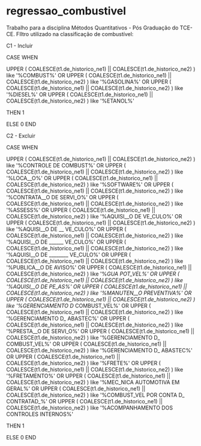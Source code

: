 # regressao_combustivel
Trabalho para a disciplina Métodos Quantitativos - Pós Graduação do TCE-CE.
FIltro utilizado na classificação de combustível:

C1 - Incluir

CASE 
WHEN 

UPPER ( COALESCE(t1.de_historico_ne1) || COALESCE(t1.de_historico_ne2) ) like '%COMBUST%'
OR
UPPER ( COALESCE(t1.de_historico_ne1) || COALESCE(t1.de_historico_ne2) ) like '%GASOLINA%'
OR
UPPER ( COALESCE(t1.de_historico_ne1) || COALESCE(t1.de_historico_ne2) ) like '%DIESEL%'
OR
UPPER ( COALESCE(t1.de_historico_ne1) || COALESCE(t1.de_historico_ne2) ) like '%ETANOL%'

THEN 1

ELSE 0
END



C2 - Excluir 

CASE 
WHEN 


UPPER ( COALESCE(t1.de_historico_ne1) || COALESCE(t1.de_historico_ne2) ) like '%CONTROLE DE COMBUST%'
OR
UPPER ( COALESCE(t1.de_historico_ne1) || COALESCE(t1.de_historico_ne2) ) like '%LOCA__O%'
OR
UPPER ( COALESCE(t1.de_historico_ne1) || COALESCE(t1.de_historico_ne2) ) like '%SOFTWARE%'
OR
UPPER ( COALESCE(t1.de_historico_ne1) || COALESCE(t1.de_historico_ne2) ) like '%CONTRATA__O DE SERVI_O%'
OR
UPPER ( COALESCE(t1.de_historico_ne1) || COALESCE(t1.de_historico_ne2) ) like '%ASSESS%'
OR
UPPER ( COALESCE(t1.de_historico_ne1) || COALESCE(t1.de_historico_ne2) ) like '%AQUISI__O DE VE_CULO%'
OR
UPPER ( COALESCE(t1.de_historico_ne1) || COALESCE(t1.de_historico_ne2) ) like '%AQUISI__O DE __ VE_CULO%'
OR
UPPER ( COALESCE(t1.de_historico_ne1) || COALESCE(t1.de_historico_ne2) ) like '%AQUISI__O DE ______ VE_CULO%'
OR
UPPER ( COALESCE(t1.de_historico_ne1) || COALESCE(t1.de_historico_ne2) ) like '%AQUISI__O DE ________ VE_CULO%'
OR
UPPER ( COALESCE(t1.de_historico_ne1) || COALESCE(t1.de_historico_ne2) ) like '%PUBLICA__O DE AVISO%'
OR
UPPER ( COALESCE(t1.de_historico_ne1) || COALESCE(t1.de_historico_ne2) ) like '%_GUA POT_VEL%'
OR
UPPER ( COALESCE(t1.de_historico_ne1) || COALESCE(t1.de_historico_ne2) ) like '%AQUISI__O DE PE_AS%'
OR
UPPER ( COALESCE(t1.de_historico_ne1) || COALESCE(t1.de_historico_ne2) ) like '%MANUTEN__O PREVENTIVA%'
OR
UPPER ( COALESCE(t1.de_historico_ne1) || COALESCE(t1.de_historico_ne2) ) like '%GERENCIAMENTO D_ COMBUST_VEL%'
OR
UPPER ( COALESCE(t1.de_historico_ne1) || COALESCE(t1.de_historico_ne2) ) like '%GERENCIAMENTO D_ ABASTEC%'
OR
UPPER ( COALESCE(t1.de_historico_ne1) || COALESCE(t1.de_historico_ne2) ) like '%PRESTA__O DE SERVI_O%'
OR
UPPER ( COALESCE(t1.de_historico_ne1) || COALESCE(t1.de_historico_ne2) ) like '%GERENCIAMENTO D_ COMBUST_VEL%'
OR
UPPER ( COALESCE(t1.de_historico_ne1) || COALESCE(t1.de_historico_ne2) ) like '%GERENCIAMENTO D_ ABASTEC%'
OR
UPPER ( COALESCE(t1.de_historico_ne1) || COALESCE(t1.de_historico_ne2) ) like '%FRETE%'
OR
UPPER ( COALESCE(t1.de_historico_ne1) || COALESCE(t1.de_historico_ne2) ) like '%FRETAMENTO%'
OR
UPPER ( COALESCE(t1.de_historico_ne1) || COALESCE(t1.de_historico_ne2) ) like '%MEC_NICA AUTOMOTIVA EM GERAL%'
OR
UPPER ( COALESCE(t1.de_historico_ne1) || COALESCE(t1.de_historico_ne2) ) like '%COMBUST_VEL POR CONTA D_ CONTRATAD_%'
OR
UPPER ( COALESCE(t1.de_historico_ne1) || COALESCE(t1.de_historico_ne2) ) like '%ACOMPANHAMENTO DOS CONTROLES INTERNOS%'


THEN 1

ELSE 0
END

